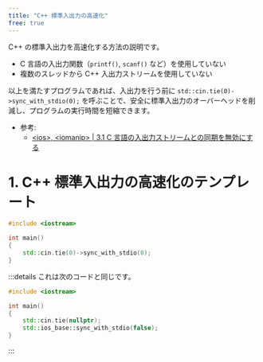 ```yaml
---
title: "C++ 標準入出力の高速化"
free: true
---
```


C++ の標準入出力を高速化する方法の説明です。

- C 言語の入出力関数（`printf()`, `scanf()` など）を使用していない
- 複数のスレッドから C++ 入出力ストリームを使用していない

以上を満たすプログラムであれば、入出力を行う前に `std::cin.tie(0)->sync_with_stdio(0);` を呼ぶことで、安全に標準入出力のオーバーヘッドを削減し、プログラムの実行時間を短縮できます。

- 参考:
  - [&lt;ios&gt;, &lt;iomanip&gt; | 3.1 C 言語の入出力ストリームとの同期を無効にする](https://zenn.dev/reputeless/books/standard-cpp-for-competitive-programming/viewer/library-ios-iomanip#3.1-c-%E8%A8%80%E8%AA%9E%E3%81%AE%E5%85%A5%E5%87%BA%E5%8A%9B%E3%82%B9%E3%83%88%E3%83%AA%E3%83%BC%E3%83%A0%E3%81%A8%E3%81%AE%E5%90%8C%E6%9C%9F%E3%82%92%E7%84%A1%E5%8A%B9%E3%81%AB%E3%81%99%E3%82%8B)

# 1. C++ 標準入出力の高速化のテンプレート

```cpp
#include <iostream>

int main()
{
	std::cin.tie(0)->sync_with_stdio(0);
}
```

:::details これは次のコードと同じです。
```cpp
#include <iostream>

int main()
{
	std::cin.tie(nullptr);
	std::ios_base::sync_with_stdio(false);
}
```
:::
